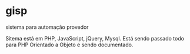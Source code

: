 # gisp
sistema para automação provedor

Sitema está em PHP, JavaScript, jQuery, Mysql. Está sendo passado todo para PHP Orientado a Objeto e sendo documentado.
